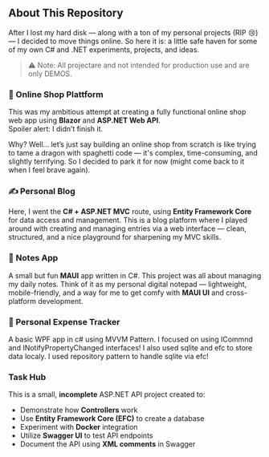 ## About This Repository

After I lost my hard disk — along with a ton of my personal projects (RIP 😢) — I decided to move things online. So here it is: a little safe haven for some of my own C# and .NET experiments, projects, and ideas.

> ⚠️ Note: All projectare and not intended for production use and are only DEMOS.



### 🛒 Online Shop Plattform

This was my ambitious attempt at creating a fully functional online shop web app using **Blazor** and **ASP.NET Web API**.  
Spoiler alert: I didn’t finish it.

Why? Well... let’s just say building an online shop from scratch is like trying to tame a dragon with spaghetti code — it's complex, time-consuming, and slightly terrifying. So I decided to park it for now (might come back to it when I feel brave again).

### ✍️ Personal Blog

Here, I went the **C# + ASP.NET MVC** route, using **Entity Framework Core** for data access and management. This is a blog platform where I played around with creating and managing entries via a web interface — clean, structured, and a nice playground for sharpening my MVC skills.

### 📝 Notes App

A small but fun **MAUI** app written in C#. This project was all about managing my daily notes. Think of it as my personal digital notepad — lightweight, mobile-friendly, and a way for me to get comfy with **MAUI UI** and cross-platform development.

### 📝 Personal Expense Tracker
A basic WPF app in c# using MVVM Pattern. I focused on using ICommnd and INotifyPropertyChanged interfaces!
I also used sqlite and efc to store data localy. I used repository pattern to handle sqlite via efc!  

### Task Hub
This is a small, **incomplete** ASP.NET API project created to:

- Demonstrate how **Controllers** work
- Use **Entity Framework Core (EFC)** to create a database
- Experiment with **Docker** integration
- Utilize **Swagger UI** to test API endpoints
- Document the API using **XML comments** in Swagger


